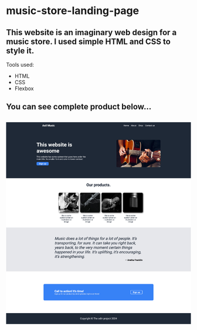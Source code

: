 # music-store-landing-page

This website is an imaginary web design for a music store.
I used simple HTML and CSS to style it.
--

Tools used: 
* HTML
* CSS
* Flexbox
  

You can see complete product below...
--

![image](./images/full-page-screenshot.png)
--